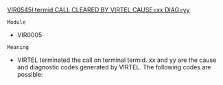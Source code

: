[VIR0545I termid CALL CLEARED BY VIRTEL CAUSE=xx DIAG=yy](https://virtel.readthedocs.io/en/latest/manuals/virtel/Virtel459MG/messages.html?highlight=VIR0545I#VIR0545I)

`Module`
- VIR0005

`Meaning`
- VIRTEL terminated the call on terminal termid. xx and yy are the cause and diagnostic codes generated by VIRTEL. The following codes are possible:
